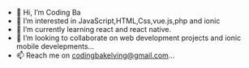 - 👋 Hi, I’m Coding Ba
- 👀 I’m interested in JavaScript,HTML,Css,vue.js,php and ionic
- 🌱 I’m currently learning react and react native.
- 💞️ I’m looking to collaborate on web development projects and ionic mobile develepments...
- 📫 Reach me on codingbakelving@gmail.com...

